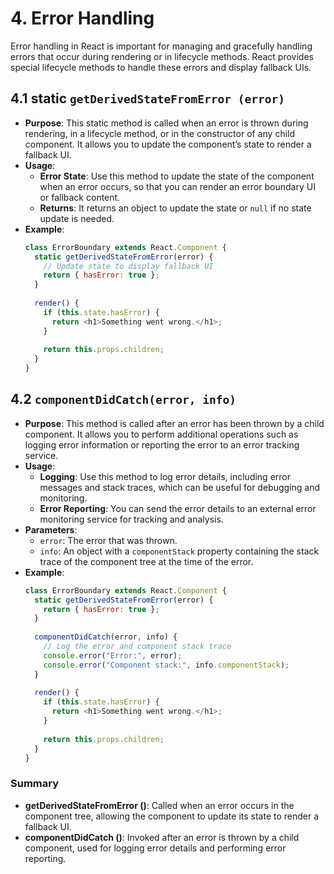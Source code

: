 # 4. Error Handling

Error handling in React is important for managing and gracefully handling errors that occur during rendering or in lifecycle methods. React provides special lifecycle methods to handle these errors and display fallback UIs.

## 4.1 static `getDerivedStateFromError (error)`
- **Purpose**: This static method is called when an error is thrown during rendering, in a lifecycle method, or in the constructor of any child component. It allows you to update the component’s state to render a fallback UI.
- **Usage**:
  - **Error State**: Use this method to update the state of the component when an error occurs, so that you can render an error boundary UI or fallback content.
  - **Returns**: It returns an object to update the state or `null` if no state update is needed.
- **Example**:
  ```javascript
  class ErrorBoundary extends React.Component {
    static getDerivedStateFromError(error) {
      // Update state to display fallback UI
      return { hasError: true };
    }
    
    render() {
      if (this.state.hasError) {
        return <h1>Something went wrong.</h1>;
      }
      
      return this.props.children;
    }
  }
  ```

## 4.2 `componentDidCatch(error, info)`
- **Purpose**: This method is called after an error has been thrown by a child component. It allows you to perform additional operations such as logging error information or reporting the error to an error tracking service.
- **Usage**:
  - **Logging**: Use this method to log error details, including error messages and stack traces, which can be useful for debugging and monitoring.
  - **Error Reporting**: You can send the error details to an external error monitoring service for tracking and analysis.
- **Parameters**:
  - `error`: The error that was thrown.
  - `info`: An object with a `componentStack` property containing the stack trace of the component tree at the time of the error.
- **Example**:
  ```javascript
  class ErrorBoundary extends React.Component {
    static getDerivedStateFromError(error) {
      return { hasError: true };
    }
    
    componentDidCatch(error, info) {
      // Log the error and component stack trace
      console.error("Error:", error);
      console.error("Component stack:", info.componentStack);
    }
    
    render() {
      if (this.state.hasError) {
        return <h1>Something went wrong.</h1>;
      }
      
      return this.props.children;
    }
  }
  ```

### Summary

- **getDerivedStateFromError ()**: Called when an error occurs in the component tree, allowing the component to update its state to render a fallback UI.
- **componentDidCatch ()**: Invoked after an error is thrown by a child component, used for logging error details and performing error reporting.